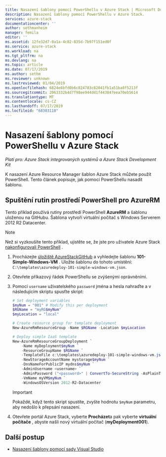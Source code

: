 ```yaml
---
title: Nasazení šablony pomocí PowerShellu v Azure Stack | Microsoft Docs
description: Nasazení šablony pomocí PowerShellu v Azure Stack.
services: azure-stack
documentationcenter: ''
author: sethmanheim
manager: femila
editor: ''
ms.assetid: 12fe32d7-0a1a-4c02-835d-7b97f151ed0f
ms.service: azure-stack
ms.workload: na
ms.tgt_pltfrm: na
ms.devlang: na
ms.topic: article
ms.date: 07/17/2019
ms.author: sethm
ms.reviewer: unknown
ms.lastreviewed: 01/04/2019
ms.openlocfilehash: 6824e6bfd0b6c824783c82041fb1a51ba8f5213f
ms.sourcegitcommit: 2063332b4d7f98ee944dd1f443847eea70eb5614
ms.translationtype: MT
ms.contentlocale: cs-CZ
ms.lasthandoff: 07/17/2019
ms.locfileid: "68303118"
---
```

# <a name="deploy-a-template-using-powershell-in-azure-stack"></a>Nasazení šablony pomocí PowerShellu v Azure Stack

*Platí pro: Azure Stack integrovaných systémů a Azure Stack Development Kit*

K nasazení Azure Resource Manager šablon Azure Stack můžete použít PowerShell. Tento článek popisuje, jak pomocí PowerShellu nasadit šablonu.

## <a name="run-azurerm-powershell-cmdlets"></a>Spuštění rutin prostředí PowerShell pro AzureRM

Tento příklad používá rutiny prostředí PowerShell **AzureRM** a šablonu uloženou na GitHubu. Šablona vytvoří virtuální počítač s Windows Serverem 2012 R2 Datacenter.

>[!NOTE]
> Než si vyzkoušíte tento příklad, ujistěte se, že jste pro uživatele Azure Stack [nakonfigurovali PowerShell](azure-stack-powershell-configure-user.md) .

1. Procházejte [úložiště AzureStackGitHub](https://aka.ms/AzureStackGitHub) a vyhledejte šablonu **101-Simple-Windows-VM** . Uložte šablonu do tohoto umístění: `C:\templates\azuredeploy-101-simple-windows-vm.json`.
2. Otevřete příkazový řádek PowerShellu se zvýšenými oprávněními.
3. Pomocí `username` uživatelského `password` jména a hesla nahraďte a v následujícím skriptu spusťte skript:

    ```powershell
    # Set deployment variables
    $myNum = "001" # Modify this per deployment
    $RGName = "myRG$myNum"
    $myLocation = "local"

    # Create resource group for template deployment
    New-AzureRmResourceGroup -Name $RGName -Location $myLocation

    # Deploy simple IaaS template
    New-AzureRmResourceGroupDeployment `
        -Name myDeployment$myNum `
        -ResourceGroupName $RGName `
        -TemplateFile c:\templates\azuredeploy-101-simple-windows-vm.json `
        -NewStorageAccountName mystorage$myNum `
        -DnsNameForPublicIP mydns$myNum `
        -AdminUsername <username> `
        -AdminPassword ("<password>" | ConvertTo-SecureString -AsPlainText -Force) `
        -VmName myVM$myNum `
        -WindowsOSVersion 2012-R2-Datacenter
    ```

    >[!IMPORTANT]
    > Pokaždé, když tento skript spustíte, zvyšte hodnotu `$myNum` parametru, aby nedošlo k přepsání nasazení.

4. Otevřete portál Azure Stack, vyberte **Procházet**a pak vyberte **virtuální počítače** , abyste našli nový virtuální počítač (**myDeployment001**).

## <a name="next-steps"></a>Další postup

- [Nasazení šablony pomocí sady Visual Studio](azure-stack-deploy-template-visual-studio.md)
